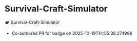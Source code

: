# Survival-Craft-Simulator
🏕️ Survival-Craft-Simulator


- Co-authored PR for badge on 2025-10-19T14:55:38.274998